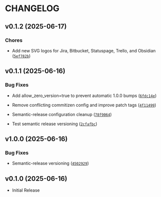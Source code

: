 # CHANGELOG

<!-- version list -->

## v0.1.2 (2025-06-17)

### Chores

- Add new SVG logos for Jira, Bitbucket, Statuspage, Trello, and Obsidian
  ([`5ef782b`](https://github.com/jsade/atlas-markdown/commit/5ef782b28e6a3623f39fdf079ec8f57ae695131e))


## v0.1.1 (2025-06-16)

### Bug Fixes

- Add allow_zero_version=true to prevent automatic 1.0.0 bumps
  ([`6fdc14e`](https://github.com/jsade/atlas-markdown/commit/6fdc14e7388086cb22d9ff0b6e499edaa9cf2281))

- Remove conflicting commitizen config and improve patch tags
  ([`4f11499`](https://github.com/jsade/atlas-markdown/commit/4f11499ba010b3b7424fdeb60186049696e68eb7))

- Semantic-release configuration cleanup
  ([`78f9064`](https://github.com/jsade/atlas-markdown/commit/78f90646e77a88e28fc21be136dcb410a22770d3))

- Test semantic release versioning
  ([`2cfafbc`](https://github.com/jsade/atlas-markdown/commit/2cfafbc51667fa34f932c8ce82c30f2cca00d2a7))


## v1.0.0 (2025-06-16)

### Bug Fixes

- Semantic-release versioning
  ([`4502929`](https://github.com/jsade/atlas-markdown/commit/4502929398c9784cd6d1a0a63ce695534623dd3a))


## v0.1.0 (2025-06-16)

- Initial Release
